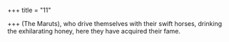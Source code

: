 +++
title = "11"

+++
(The Maruts), who drive themselves with their swift horses, drinking the  exhilarating honey,
here they have acquired their fame.